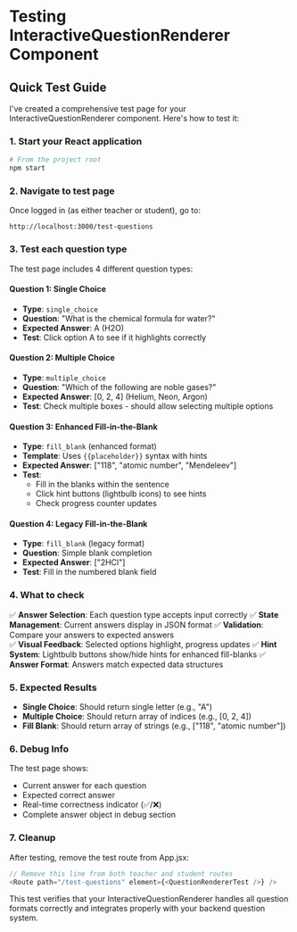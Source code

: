 # Testing InteractiveQuestionRenderer Component

## Quick Test Guide

I've created a comprehensive test page for your InteractiveQuestionRenderer component. Here's how to test it:

### 1. Start your React application
```bash
# From the project root
npm start
```

### 2. Navigate to test page
Once logged in (as either teacher or student), go to:
```
http://localhost:3000/test-questions
```

### 3. Test each question type

The test page includes 4 different question types:

#### Question 1: Single Choice
- **Type**: `single_choice` 
- **Question**: "What is the chemical formula for water?"
- **Expected Answer**: A (H2O)
- **Test**: Click option A to see if it highlights correctly

#### Question 2: Multiple Choice  
- **Type**: `multiple_choice`
- **Question**: "Which of the following are noble gases?"
- **Expected Answer**: [0, 2, 4] (Helium, Neon, Argon)
- **Test**: Check multiple boxes - should allow selecting multiple options

#### Question 3: Enhanced Fill-in-the-Blank
- **Type**: `fill_blank` (enhanced format)
- **Template**: Uses `{{placeholder}}` syntax with hints
- **Expected Answer**: ["118", "atomic number", "Mendeleev"]  
- **Test**: 
  - Fill in the blanks within the sentence
  - Click hint buttons (lightbulb icons) to see hints
  - Check progress counter updates

#### Question 4: Legacy Fill-in-the-Blank
- **Type**: `fill_blank` (legacy format)  
- **Question**: Simple blank completion
- **Expected Answer**: ["2HCl"]
- **Test**: Fill in the numbered blank field

### 4. What to check

✅ **Answer Selection**: Each question type accepts input correctly
✅ **State Management**: Current answers display in JSON format
✅ **Validation**: Compare your answers to expected answers  
✅ **Visual Feedback**: Selected options highlight, progress updates
✅ **Hint System**: Lightbulb buttons show/hide hints for enhanced fill-blanks
✅ **Answer Format**: Answers match expected data structures

### 5. Expected Results

- **Single Choice**: Should return single letter (e.g., "A")
- **Multiple Choice**: Should return array of indices (e.g., [0, 2, 4])  
- **Fill Blank**: Should return array of strings (e.g., ["118", "atomic number"])

### 6. Debug Info

The test page shows:
- Current answer for each question
- Expected correct answer  
- Real-time correctness indicator (✅/❌)
- Complete answer object in debug section

### 7. Cleanup

After testing, remove the test route from App.jsx:
```javascript
// Remove this line from both teacher and student routes
<Route path="/test-questions" element={<QuestionRendererTest />} />
```

This test verifies that your InteractiveQuestionRenderer handles all question formats correctly and integrates properly with your backend question system.